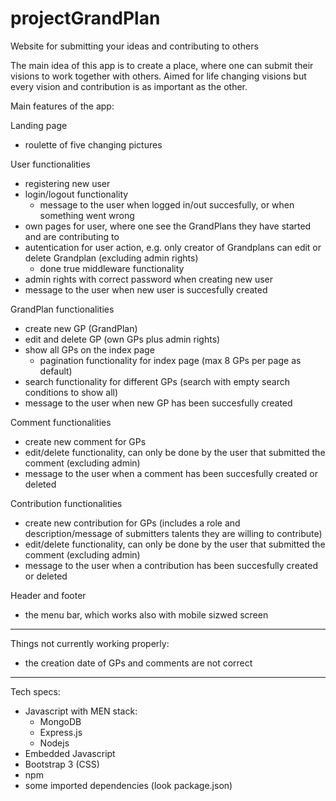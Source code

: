 # projectGrandPlan
Website for submitting your ideas and contributing to others

The main idea of this app is to create a place, where one can submit their visions to work together with others. Aimed for life
changing visions but every vision and contribution is as important as the other.

Main features of the app:

Landing page
- roulette of five changing pictures

User functionalities
- registering new user
- login/logout functionality
  - message to the user when logged in/out succesfully, or when something went wrong
- own pages for user, where one see the GrandPlans they have started and are contributing to
- autentication for user action, e.g. only creator of Grandplans can edit or delete Grandplan (excluding admin rights)
  - done true middleware functionality
- admin rights with correct password when creating new user
- message to the user when new user is succesfully created
  
GrandPlan functionalities
- create new GP (GrandPlan)
- edit and delete GP (own GPs plus admin rights)
- show all GPs on the index page
  - pagination functionality for index page (max 8 GPs per page as default)
- search functionality for different GPs (search with empty search conditions to show all)
- message to the user when new GP has been succesfully created

Comment functionalities
- create new comment for GPs
- edit/delete functionality, can only be done by the user that submitted the comment (excluding admin)
- message to the user when a comment has been succesfully created or deleted

Contribution functionalities
- create new contribution for GPs (includes a role and description/message of submitters talents they are willing to contribute)
- edit/delete functionality, can only be done by the user that submitted the comment (excluding admin)
- message to the user when a contribution has been succesfully created or deleted

Header and footer
  - the menu bar, which works also with mobile sizwed screen

********************
Things not currently working properly:
  - the creation date of GPs and comments are not correct
  
*********************
Tech specs:
- Javascript with MEN stack:
  - MongoDB
  - Express.js
  - Nodejs
- Embedded Javascript
- Bootstrap 3 (CSS)
- npm
- some imported dependencies (look package.json)
